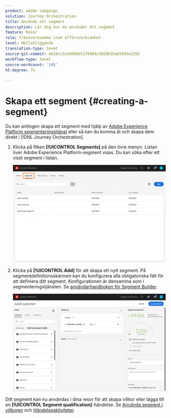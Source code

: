 ```yaml
---
product: adobe campaign
solution: Journey Orchestration
title: Använda ett segment
description: Lär dig hur du använder ett segment
feature: Resor
role: Yrkesverksamma inom affärsverksamhet
level: Mellanliggande
translation-type: tm+mt
source-git-commit: ab19cc5a3d998d1178984c5028b1ba650d3e1292
workflow-type: tm+mt
source-wordcount: '145'
ht-degree: 7%

---
```




# Skapa ett segment {#creating-a-segment}

Du kan antingen skapa ett segment med hjälp av [Adobe Experience Platform segmenteringstjänst](https://docs.adobe.com/content/help/en/experience-platform/segmentation/home.html) eller så kan du komma åt och skapa dem direkt i [!DNL Journey Orchestration].

1. Klicka på fliken **[!UICONTROL Segments]** på den övre menyn. Listan över Adobe Experience Platform-segment visas. Du kan söka efter ett visst segment i listan.

   ![](../assets/segment1.png)

1. Klicka på **[!UICONTROL Add]** för att skapa ett nytt segment. På segmentdefinitionsskärmen kan du konfigurera alla obligatoriska fält för att definiera ditt segment. Konfigurationen är densamma som i segmenteringstjänsten. Se [användarhandboken för Segment Builder](https://docs.adobe.com/content/help/en/experience-platform/segmentation/ui/overview.html).

   ![](../assets/segment2.png)

Ditt segment kan nu användas i dina resor för att skapa villkor eller lägga till en **[!UICONTROL Segment qualification]**-händelse. Se [Använda segment i villkoren](../segment/using-a-segment.md) och [Händelseaktiviteter](../building-journeys/segment-qualification-events.md).